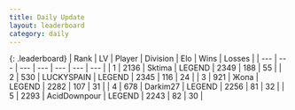 ```yaml
---
title: Daily Update
layout: leaderboard
category: daily
---
```


{: .leaderboard}
| Rank | LV | Player | Division | Elo | Wins | Losses |
| --- | --- | --- | --- | --- | --- | --- |
| <span data-change="0">1</span> | 2136 | <span title="ID: 353063">Sktima</span> | LEGEND | <span data-change="8">2349</span> | <span data-change="2">188</span> | <span data-change="0">55</span> |
| <span data-change="0">2</span> | 530 | <span title="ID: 623829">LUCKYSPAIN</span> | LEGEND | <span data-change="18">2345</span> | <span data-change="5">116</span> | <span data-change="1">24</span> |
| <span data-change="0">3</span> | 921 | <span title="ID: 402846">Жoпа</span> | LEGEND | <span data-change="-22">2282</span> | <span data-change="26">107</span> | <span data-change="11">31</span> |
| <span data-change="0">4</span> | 678 | <span title="ID: 694036">Darkim27</span> | LEGEND | <span data-change="3">2256</span> | <span data-change="4">81</span> | <span data-change="1">32</span> |
| <span data-change="0">5</span> | 2293 | <span title="ID: 304661">AcidDownpour</span> | LEGEND | <span data-change="0">2243</span> | <span data-change="0">82</span> | <span data-change="0">30</span> |